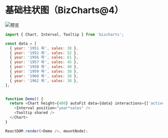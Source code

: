 # 基础柱状图（BizCharts@4）

![预览](http://bizcharts-resource.oss-cn-zhangjiakou.aliyuncs.com/images/e0ec3350-9979-11ea-8225-e30c1937e15c.png)

```js
import { Chart, Interval, Tooltip } from 'bizcharts';

const data = [
  { year: '1951 年', sales: 38 },
  { year: '1952 年', sales: 52 },
  { year: '1956 年', sales: 61 },
  { year: '1957 年', sales: 45 },
  { year: '1958 年', sales: 48 },
  { year: '1959 年', sales: 38 },
  { year: '1960 年', sales: 38 },
  { year: '1962 年', sales: 38 },
];


function Demo() {
  return <Chart height={400} autoFit data={data} interactions={['active-region']} padding={[30, 30, 30, 50]} >
    <Interval position="year*sales" />
    <Tooltip shared />
  </Chart>
}

ReactDOM.render(<Demo />, mountNode);
```

